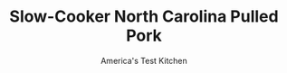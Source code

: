 ---
layout: ../../layouts/MarkdownPostLayout.astro
title: Slow-Cooker North Carolina Pulled Pork
author: America's Test Kitchen
pubDate: 2023-03-15
description: "Use a slow cooker to make this North Carolina barbecue classic while youre at work."
image_url: https://res.cloudinary.com/hksqkdlah/image/upload/ar_1:1,c_fill,dpr_2.0,f_auto,fl_lossy.progressive.strip_profile,g_faces:auto,q_auto:low,w_344/4139_sfs-northcarolinapulledpork-316594
tags: ["Main Courses","American","Southern","Pork","Slow Cooker"]
calories: 3638
protein: 36
carbohydrates: 15
fats: 
fiber: 2
ingredients: ["4 tablespoons, paprika","3 tablespoons, dark brown sugar","2 tablespoons, chili powder","1 tablespoon, ground cumin","1 tablespoon, ground black pepper","2 teaspoons, table salt","3 , smoked ham hocks","1 , boneless pork butt (Boston butt), 5 to 6 pounds, prepared as shown in photos 1 and 2","2 cups, low-sodium chicken broth","1 cup, cider vinegar","3/4 cup, ketchup","3 tablespoons, dark brown sugar","1 1/2 teaspoons, hickory or mesquite liquid smoke",", Salt and pepper",", Tabasco sauce for serving"]
serves: 10
time: ""
instructions: ["For the spice rub: In small bowl, combine paprika, brown sugar, chili powder, cumin, pepper, and salt.","For the pork:Place ham hocks in bottom of slow-cooker insert. Set aside. Following photo 3 on page 10, thoroughly coat pork butt with spice rub. Following photo 4, reshape pork butt and place on top of ham hocks, tucking meat down into slow cooker as far as possible. Cover insert with plastic wrap and refrigerate overnight.","The next morning, discard plastic wrap and set insert into slow-cooker base. Pour chicken broth over pork, cover with lid, and cook on low until pork is very tender, 8 to 10 hours.","Using 2 large spoons, carefully transfer pork butt and ham hocks to rimmed baking sheet. Using two forks, separate pork butt into large chunks. Set aside to cool slightly. When cool enough to handle, shred pork butt and ham hocks, discarding excess fat from both as well as small bones from ham hocks.","For the sauce: While pork is cooling, pour cooking liquid through strainer into medium saucepan. (You should have 5 to 6 cups.) Using large spoon, skim excess fat from surface. Bring to boil over medium-high heat and cook until liquid is reduced to 1 cup, 30 to 40 minutes. Whisk in vinegar, ketchup, and brown sugar, and simmer for 1 minute. Off heat, stir in liquid smoke. (You will have about 3 cups.)","Pour 1 1/2 cups sauce over meat, tossing to combine, and let stand until meat has absorbed most of sauce, 10 to 15 minutes. Season with salt and pepper to taste. Serve, passing remaining sauce and Tabasco separately.","If you’re worried about getting home in time to check on your slow cooker, start the pulled pork before going to bed. In the morning (if the intoxicating barbecue aroma doesn’t wake you earlier), transfer the meat and liquid to a large bowl and refrigerate until ready to proceed (up to three days). To finish the recipe, remove the solidified fat on top of the cooking liquid, transfer the defatted liquid and pork to a Dutch oven, and cook over medium-low heat until warmed through. Proceed with the recipe from step 4."]
nutrition: ["793 mg Potassium","424 mg Phosphorus","47 mg Calcium","3 mg Iron","49 mg Magnesium","1357 mg Sodium","4 mg Zinc","18 g Fat","11 mg Niacin (B3)","7 g Monounsaturated","2 g Polyunsaturated","100 mg Cholesterol","5 g Saturated","2 g Fiber","3 µg Folate (food)","9 g Sugars","6 µg Vitamin K","191 g Water","15 g Carbs","3 µg Folate equivalent (total)","36 g Protein","2 mg Vitamin E","1 µg Vitamin B12","99 µg Vitamin A","363 kcal Energy","5 g Sugars, added","3638 calories"]
notes: "Ham or  pork hocks are available smoked and cured or just smoked. Although either will work in this recipe, smoked and cured hocks (which are deep red) will provide the best flavor. We prefer to use Boston butt for this recipe, but a picnic roast can be used instead. You will need a 6-quart slow cooker for this recipe. Dont be tempted to speed up the process by turning the cooker to the high setting--the pork will have a decidedly boiled texture. Serve the pork piled high on white bread or hamburger buns, with plenty of coleslaw and pickle chips on top. To warm up leftovers, add 1 tablespoon water for every cup of pork and heat in a large skillet over medium-low heat until warmed through."
---